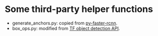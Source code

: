 
# Some third-party helper functions

+ generate_anchors.py: copied from [py-faster-rcnn](https://github.com/rbgirshick/py-faster-rcnn/blob/master/lib/rpn/generate_anchors.py).
+ box_ops.py: modified from [TF object detection API](https://github.com/tensorflow/models/blob/master/research/object_detection/core/box_list_ops.py).

